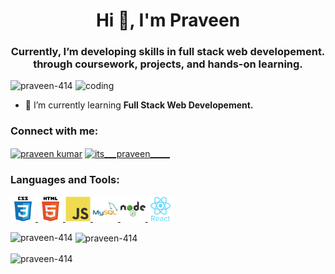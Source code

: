 <h1 align="center">Hi 👋, I'm Praveen</h1>
<h3 align="center">Currently, I’m developing skills in full stack web developement. through coursework, projects, and hands-on learning.</h3>

<img align="right" alt="coding" width="400" src="https://github.com/user-attachments/assets/b371a9cc-aad2-4c42-9753-c5079dc642f9" />

<p align="left"> <img src="https://komarev.com/ghpvc/?username=praveen-414&label=Profile%20views&color=0e75b6&style=flat" alt="praveen-414" /> </p>

- 🌱 I’m currently learning **Full Stack Web Developement.**

<h3 align="left">Connect with me:</h3>
<p align="left">
<a href="https://linkedin.com/in/praveen kumar" target="blank"><img align="center" src="https://raw.githubusercontent.com/rahuldkjain/github-profile-readme-generator/master/src/images/icons/Social/linked-in-alt.svg" alt="praveen kumar" height="30" width="40" /></a>
<a href="https://instagram.com/its___praveen_____" target="blank"><img align="center" src="https://raw.githubusercontent.com/rahuldkjain/github-profile-readme-generator/master/src/images/icons/Social/instagram.svg" alt="its___praveen_____" height="30" width="40" /></a>
</p>

<h3 align="left">Languages and Tools:</h3>
<p align="left"> <a href="https://www.w3schools.com/css/" target="_blank" rel="noreferrer"> <img src="https://raw.githubusercontent.com/devicons/devicon/master/icons/css3/css3-original-wordmark.svg" alt="css3" width="40" height="40"/> </a> <a href="https://www.w3.org/html/" target="_blank" rel="noreferrer"> <img src="https://raw.githubusercontent.com/devicons/devicon/master/icons/html5/html5-original-wordmark.svg" alt="html5" width="40" height="40"/> </a> <a href="https://developer.mozilla.org/en-US/docs/Web/JavaScript" target="_blank" rel="noreferrer"> <img src="https://raw.githubusercontent.com/devicons/devicon/master/icons/javascript/javascript-original.svg" alt="javascript" width="40" height="40"/> </a> <a href="https://www.mysql.com/" target="_blank" rel="noreferrer"> <img src="https://raw.githubusercontent.com/devicons/devicon/master/icons/mysql/mysql-original-wordmark.svg" alt="mysql" width="40" height="40"/> </a> <a href="https://nodejs.org" target="_blank" rel="noreferrer"> <img src="https://raw.githubusercontent.com/devicons/devicon/master/icons/nodejs/nodejs-original-wordmark.svg" alt="nodejs" width="40" height="40"/> </a> <a href="https://reactjs.org/" target="_blank" rel="noreferrer"> <img src="https://raw.githubusercontent.com/devicons/devicon/master/icons/react/react-original-wordmark.svg" alt="react" width="40" height="40"/> </a> </p>

<p><img align="left" src="https://github-readme-stats.vercel.app/api/top-langs?username=praveen-414&show_icons=true&locale=en&layout=compact" alt="praveen-414" /></p>

<p>&nbsp;<img align="center" src="https://github-readme-stats.vercel.app/api?username=praveen-414&show_icons=true&locale=en" alt="praveen-414" /></p>

<p><img align="center" src="https://github-readme-streak-stats.herokuapp.com/?user=praveen-414&" alt="praveen-414" /></p>
